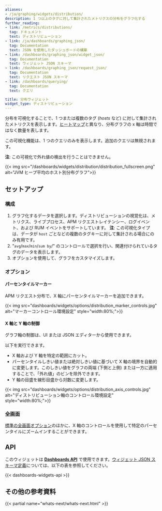 ```yaml
---
aliases:
- /ja/graphing/widgets/distribution/
description: 1 つ以上のタグに対して集計されたメトリクスの分布をグラフ化する
further_reading:
- link: /metrics/distributions/
  tag: ドキュメント
  text: ディストリビューション
- link: /ja/dashboards/graphing_json/
  tag: Documentation
  text: JSON を使用したダッシュボードの構築
- link: /dashboards/graphing_json/widget_json/
  tag: Documentation
  text: ウィジェット JSON スキーマ
- link: /dashboards/graphing_json/request_json/
  tag: Documentation
  text: リクエスト JSON スキーマ
- link: /dashboards/querying/
  tag: Documentation
  text: クエリ

title: 分布ウィジェット
widget_type: ディストリビューション
---
```


分布を可視化することで、1 つまたは複数のタグ (*hosts* など) に対して集計されたメトリクスを表示します。[ヒートマップ][1]と異なり、分布グラフの x 軸は時間ではなく数量を表します。

この可視化機能は、1 つのクエリのみを表示します。追加のクエリは無視されます。

**注**: この可視化で外れ値の検出を行うことはできません。

{{< img src="/dashboards/widgets/distribution/distribution_fullscreen.png" alt="JVM ヒープ平均のホスト別分布グラフ">}}

## セットアップ

### 構成

1. グラフ化するデータを選択します。ディストリビューションの視覚化は、メトリクス、ライブプロセス、APM リクエストレイテンシー、ログイベント、および RUM イベントをサポートしています。
**注**: この可視化タイプは、データが `host` ごとなどの複数のタグキーに対して集計される場合にのみ有用です。
1. "`avg`/`max`/`min`/`sum by`/" のコントロールで選択を行い、関連付けられているタグのデータを表示します。
1. オプションを使用して、グラフをカスタマイズします。

### オプション

#### パーセンタイルマーカー

APM リクエスト分布で、X 軸にパーセンタイルマーカーを追加できます。

{{< img src="dashboards/widgets/options/distribution_marker_controls.jpg" alt="マーカーコントロール環境設定" style="width:80%;">}}

#### X 軸と Y 軸の制御

グラフ軸の制御は、UI または JSON エディターから使用できます。

以下を実行できます。

* X 軸および Y 軸を特定の範囲にカット。
* パーセンタイルしきい値または絶対しきい値に基づいて X 軸の境界を自動的に変更します。このしきい値をグラフの両端 (下側と上側) または一方に適用することで、「外れ値」のビンを除外できます。
* Y 軸の目盛を線形目盛から対数に変更します。

{{< img src="dashboards/widgets/options/distribution_axis_controls.jpg" alt="ディストリビューション軸のコントロール環境設定" style="width:80%;">}}

### 全画面

[標準の全画面オプション][2]のほかに、X 軸のコントロールを使用して特定のパーセンタイルにズームインすることができます。

## API

このウィジェットは **[Dashboards API][3]** で使用できます。[ウィジェット JSON スキーマ定義][4]については、以下の表を参照してください。

{{< dashboards-widgets-api >}}

## その他の参考資料

{{< partial name="whats-next/whats-next.html" >}}

[1]: /ja/dashboards/widgets/heatmap/
[2]: /ja/dashboards/widgets/#full-screen
[3]: /ja/api/latest/dashboards/
[4]: /ja/dashboards/graphing_json/widget_json/
